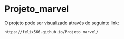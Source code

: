 # Projeto_marvel

O projeto pode ser visualizado através do seguinte link:

```
https://felix566.github.io/Projeto_marvel/
```
